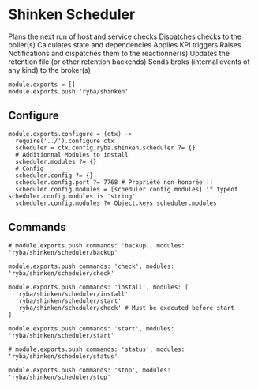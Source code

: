 
# Shinken Scheduler

Plans the next run of host and service checks
Dispatches checks to the poller(s)
Calculates state and dependencies
Applies KPI triggers
Raises Notifications and dispatches them to the reactionner(s)
Updates the retention file (or other retention backends)
Sends broks (internal events of any kind) to the broker(s)

    module.exports = []
    module.exports.push 'ryba/shinken'

## Configure

    module.exports.configure = (ctx) ->
      require('../').configure ctx
      scheduler = ctx.config.ryba.shinken.scheduler ?= {}
      # Additionnal Modules to install
      scheduler.modules ?= {}
      # Config
      scheduler.config ?= {}
      scheduler.config.port ?= 7768 # Propriété non honorée !!
      scheduler.config.modules = [scheduler.config.modules] if typeof scheduler.config.modules is 'string'
      scheduler.config.modules ?= Object.keys scheduler.modules

## Commands

    # module.exports.push commands: 'backup', modules: 'ryba/shinken/scheduler/backup'

    module.exports.push commands: 'check', modules: 'ryba/shinken/scheduler/check'

    module.exports.push commands: 'install', modules: [
      'ryba/shinken/scheduler/install'
      'ryba/shinken/scheduler/start'
      'ryba/shinken/scheduler/check' # Must be executed before start
    ]

    module.exports.push commands: 'start', modules: 'ryba/shinken/scheduler/start'

    # module.exports.push commands: 'status', modules: 'ryba/shinken/scheduler/status'

    module.exports.push commands: 'stop', modules: 'ryba/shinken/scheduler/stop'

